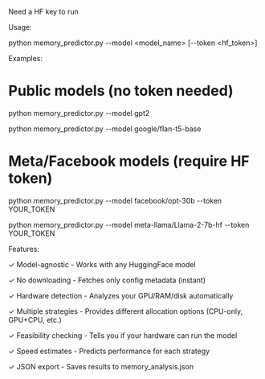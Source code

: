Need a HF key to run

  Usage:

  python memory_predictor.py --model <model_name> [--token  <hf_token>]

  Examples:

  # Public models (no token needed)
  
  python memory_predictor.py --model gpt2
  
  python memory_predictor.py --model google/flan-t5-base

  # Meta/Facebook models (require HF token)
  
  python memory_predictor.py --model facebook/opt-30b   --token YOUR_TOKEN
  
  python memory_predictor.py --model meta-llama/Llama-2-7b-hf   --token YOUR_TOKEN

  Features:

  ✓ Model-agnostic - Works with any HuggingFace model
  
  ✓ No downloading - Fetches only config metadata (instant)
  
  ✓ Hardware detection - Analyzes your GPU/RAM/disk automatically
  
  ✓ Multiple strategies - Provides different allocation options (CPU-only, GPU+CPU, etc.)
  
  ✓ Feasibility checking - Tells you if your hardware can run the model
  
  ✓ Speed estimates - Predicts performance for each strategy
  
  ✓ JSON export - Saves results to memory_analysis.json
  
